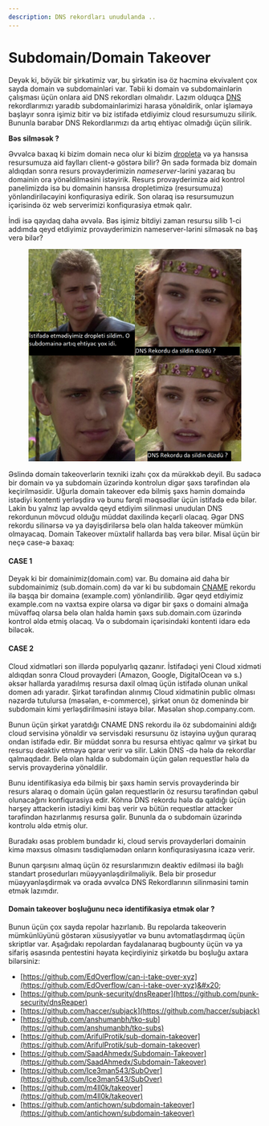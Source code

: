 ```yaml
---
description: DNS rekordları unudulanda ..
---
```


# Subdomain/Domain Takeover

Deyək ki, böyük bir şirkətimiz var, bu şirkətin isə öz həcminə ekvivalent çox sayda domain və subdomainləri var. Təbii ki domain və subdomainlərin çalışması üçün onlara aid DNS rekordları olmalıdır. Lazım olduqca [DNS](https://book.cybersec.az/terminalogiya#dns-domain-name-server) rekordlarımızı yaradıb subdomainlərimizi harasa yönəldirik, onlar işləməyə başlayır sonra işimiz bitir və biz istifadə etdiyimiz cloud resursumuzu silirik. Bununla bərabər DNS Rekordlarımızı da artıq ehtiyac olmadığı üçün silirik.

**Bəs silməsək ?**

Əvvəlcə baxaq ki bizim domain necə olur ki bizim [dropletə](https://book.cybersec.az/terminalogiya#dns-domain-name-server) və ya hansısa resursumuza aid faylları client-ə göstərə bilir? Ən sadə formada biz domain aldıqdan sonra resurs provayderimizin _nameserver_-lərini yazaraq bu domainin ora yönəldilməsini istəyirik. Resurs provayderimizə aid kontrol panelimizdə isə bu domainin hansısa dropletimizə (resursumuza) yönləndiriləcəyini konfiqurasiya edirik. Son olaraq isə resursumuzun içərisində öz web serverimizi konfiqurasiya etmək qalır.

İndi isə qayıdaq daha əvvələ. Bəs işimiz bitdiyi zaman resursu silib 1-ci addımda qeyd etdiyimiz provayderimizin nameserver-lərini silməsək nə baş verə bilər?

<figure><img src="../.gitbook/assets/image (10).png" alt=""><figcaption></figcaption></figure>

Əslində domain takeoverlərin texniki izahı çox da mürəkkəb deyil. Bu sadəcə bir domain və ya subdomain üzərində kontrolun digər şəxs tərəfindən ələ keçirilməsidir. Uğurla domain takeover edə bilmiş şəxs həmin domaində istədiyi kontenti yerləşdirə və bunu fərqli məqsədlər üçün istifadə edə bilər. Lakin bu yalnız lap əvvəldə qeyd etdiyim silinməsi unudulan DNS rekordunun mövcud olduğu müddət daxilində keçərli olacaq. Əgər DNS rekordu silinərsə və ya dəyişdirilərsə belə olan halda takeover mümkün olmayacaq. Domain Takeover müxtəlif hallarda baş verə bilər. Misal üçün bir neçə case-ə baxaq:

#### **CASE 1**

Deyək ki bir domainimiz(domain.com) var. Bu domainə aid daha bir subdomainimiz (sub.domain.com) də var ki bu subdomain [CNAME](https://book.cybersec.az/terminalogiya#dns-domain-name-server) rekordu ilə başqa bir domainə (example.com) yönləndirilib. Əgər qeyd etdiyimiz example.com nə vaxtsa expire olarsa və digər bir şəxs o domaini almağa müvəffəq olarsa belə olan halda həmin şəxs sub.domain.com üzərində kontrol əldə etmiş olacaq. Və o subdomain içərisindəki kontenti idarə edə biləcək.

#### CASE 2

Cloud xidmətləri son illərdə populyarlıq qazanır. İstifadəçi yeni Cloud xidməti aldıqdan sonra Cloud provayderi (Amazon, Google, DigitalOcean və s.) əksər hallarda yaradılmış resursa daxil olmaq üçün istifadə olunan unikal domen adı yaradır. Şirkət tərəfindən alınmış Cloud xidmətinin public olması nəzərdə tutulursa (məsələn, e-commerce), şirkət onun öz domenində bir subdomain kimi yerləşdirilməsini istəyə bilər. Məsələn shop.company.com.

Bunun üçün şirkət yaratdığı CNAME DNS rekordu ilə öz subdomainini aldığı cloud servisinə yönəldir və servisdəki resursunu öz istəyinə uyğun quraraq ondan istifadə edir. Bir müddət sonra bu resursa ehtiyac qalmır və şirkət bu resursu deaktiv etməyə qərar verir və silir. Lakin DNS -də hələ də rekordlar qalmaqdadır. Belə olan halda o subdomain üçün gələn requestlər hələ də servis provayderinə yönəldilir.

Bunu identifikasiya edə bilmiş bir şəxs həmin servis provayderində bir resurs alaraq o domain üçün gələn requestlərin öz resursu tərəfindən qəbul olunacağını konfiqurasiya edir. Köhnə DNS rekordu hələ də qaldığı üçün hərşey attackerin istədiyi kimi baş verir və bütün requestlər attacker tərəfindən hazırlanmış resursa gəlir. Bununla da o subdomain üzərində kontrolu əldə etmiş olur.

Buradakı əsas problem bundadır ki, cloud servis provayderləri domainin kimə məxsus olmasını təsdiqləmədən onların konfiqurasiyasına icazə verir.

Bunun qarşısını almaq üçün öz resurslarımızın deaktiv edilməsi ilə bağlı standart prosedurları müəyyənləşdirilməliyik. Belə bir prosedur müəyyənləşdirmək və orada əvvəlcə DNS Rekordlarının silinməsini təmin etmək lazımdır.

#### Domain takeover boşluğunu necə identifikasiya etmək olar ?&#x20;

Bunun üçün çox sayda repolar hazırlanıb. Bu repolarda takeoverin mümkünlüyünü göstərən xüsusiyyətlər və bunu avtomatlaşdırmaq üçün skriptlər var. Aşağıdakı repolardan faydalanaraq bugbounty üçün və ya sifariş əsasında pentestini həyata keçirdiyiniz şirkətdə bu boşluğu axtara bilərsiniz:

* [https://github.com/EdOverflow/can-i-take-over-xyz](https://github.com/EdOverflow/can-i-take-over-xyz)&#x20;
* [https://github.com/punk-security/dnsReaper](https://github.com/punk-security/dnsReaper)
* [https://github.com/haccer/subjack](https://github.com/haccer/subjack)
* [https://github.com/anshumanbh/tko-sub](https://github.com/anshumanbh/tko-subs)
* [https://github.com/ArifulProtik/sub-domain-takeover](https://github.com/ArifulProtik/sub-domain-takeover)
* [https://github.com/SaadAhmedx/Subdomain-Takeover](https://github.com/SaadAhmedx/Subdomain-Takeover)
* [https://github.com/Ice3man543/SubOver](https://github.com/Ice3man543/SubOver)
* [https://github.com/m4ll0k/takeover](https://github.com/m4ll0k/takeover)
* [https://github.com/antichown/subdomain-takeover](https://github.com/antichown/subdomain-takeover)

